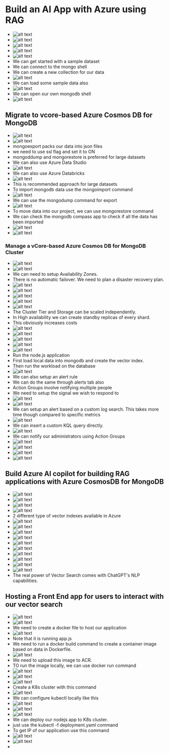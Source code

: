 # Build an AI App with Azure using RAG
- ![alt text](image-38.png)
- ![alt text](image-39.png)
- ![alt text](image-40.png)
- ![alt text](image-41.png)
- ![alt text](image-42.png)
- We can get started with a sample dataset
- We can connect to the mongo shell
- We can create a new collection for our data
- ![alt text](image-43.png)
- We can load some sample data also
- ![alt text](image-44.png)
- We can open our own mongodb shell
- ![alt text](image-45.png)

## Migrate to vcore-based Azure Cosmos DB for MongoDB
- ![alt text](image-46.png)
- ![alt text](image-47.png)
- mongoexport packs our data into json files
- we need to use ssl flag and set it to ON
- mongoddump and mongorestore is preferred for large datasets
- We can also use Azure Data Studio
- ![alt text](image-48.png)
- We can also use Azure Databricks
- ![alt text](image-49.png)
- This is recommended approach for large datasets
- To import mongodb data use the mongoimport command
- ![alt text](image-50.png)
- We can use the mongodump command for export
- ![alt text](image-51.png)
- To move data into our project, we can use mongorestore command
- We can check the mongodb compass app to check if all the data has been imported
- ![alt text](image-52.png)
- ![alt text](image-53.png)
  
### Manage a vCore-based Azure Cosmos DB for MongoDB Cluster
- ![alt text](image-54.png)
- ![alt text](image-56.png)
- We can need to setup Availability Zones.
- There is no automatic failover. We need to plan a disaster recovery plan.
- ![alt text](image-57.png)
- ![alt text](image-58.png)
- ![alt text](image-59.png)
- ![alt text](image-60.png)
- ![alt text](image-61.png)
- The Cluster Tier and Storage can be scaled independently.
- In High availability we can create standby replicas of every shard.
- This obviously increases costs
- ![alt text](image-62.png)
- ![alt text](image-63.png)
- ![alt text](image-64.png)
- ![alt text](image-65.png)
- ![alt text](image-66.png)
- Run the node.js application
- First load local data into mongodb and create the vector index.
- Then run the workload on the database
- ![alt text](image-67.png)
- We can also setup an alert rule
- We can do the same through alerts tab also
- Action Groups involve notifying multiple people
- We need to setup the signal we wish to respond to
- ![alt text](image-68.png)
- ![alt text](image-69.png)
- We can setup an alert based on a custom log search. This takes more time though compared to specific metrics
- ![alt text](image-70.png)
- We can insert a custom KQL query directly.
- ![alt text](image-71.png)
- We can notify our administrators using Action Groups
- ![alt text](image-72.png)
- ![alt text](image-73.png)
- ![alt text](image-74.png)
- ![alt text](image-75.png)

## Build Azure AI copilot for building RAG applications with Azure CosmosDB for MongoDB 
- ![alt text](image-76.png)
- ![alt text](image-77.png)
- ![alt text](image-78.png)
- ![alt text](image-79.png)
- 2 different type of vector indexes available in Azure
- ![alt text](image-80.png)
- ![alt text](image-81.png)
- ![alt text](image-82.png)
- ![alt text](image-83.png)
- ![alt text](image-84.png)
- ![alt text](image-85.png)
- ![alt text](image-86.png)
- ![alt text](image-87.png)
- ![alt text](image-88.png)
- ![alt text](image-89.png)
- The real power of Vector Search comes with ChatGPT's NLP capabilities.
  
## Hosting a Front End app for users to interact with our vector search
- ![alt text](image-90.png)
- ![alt text](image-91.png)
- We need to create a docker file to host our application
- ![alt text](image-92.png)
- Note that it is running app.js
- We need to run a docker build command to create a container image based on data in Dockerfile.
- ![alt text](image-93.png)
- We need to upload this image to ACR.
- TO run the image locally, we can use docker run command
- ![alt text](image-94.png)
- ![alt text](image-95.png)
- ![alt text](image-96.png)
- Create a K8s cluster with this command
- ![alt text](image-97.png)
- We can configure kubectl locally like this
- ![alt text](image-98.png)
- ![alt text](image-99.png)
- ![alt text](image-100.png)
- We can deploy our nodejs app to K8s cluster.
- just use the kubectl -f deployment.yaml command
- To get IP of our application use this command
- ![alt text](image-101.png)
- ![alt text](image-102.png)
- 